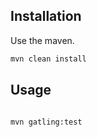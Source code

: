 ## Installation

Use the maven.

```bash
mvn clean install
```

## Usage

```bash

mvn gatling:test

```
